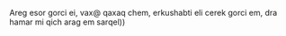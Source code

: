 Areg esor gorci ei, vax@ qaxaq chem, erkushabti eli cerek gorci em,
dra hamar mi qich arag em sarqel))
